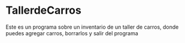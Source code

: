 # TallerdeCarros
Este es un programa sobre un inventario de un taller de carros, donde puedes agregar carros, borrarlos y salir del programa
